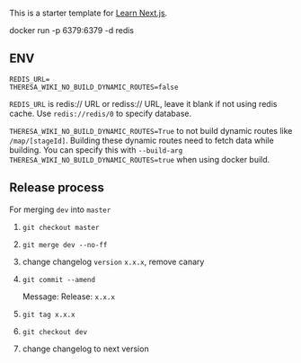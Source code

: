 This is a starter template for [Learn Next.js](https://nextjs.org/learn).


docker run -p 6379:6379 -d redis

## ENV
```
REDIS_URL=
THERESA_WIKI_NO_BUILD_DYNAMIC_ROUTES=false
```

`REDIS_URL` 
    is redis:// URL or rediss:// URL, leave it blank if not using redis cache.
    Use `redis://redis/0` to specify database.

`THERESA_WIKI_NO_BUILD_DYNAMIC_ROUTES=True` 
    to not build dynamic routes like `/map/[stageId]`. Building these dynamic routes need to fetch data while building. You can specify this with `--build-arg THERESA_WIKI_NO_BUILD_DYNAMIC_ROUTES=true` when using docker build.


## Release process
For merging `dev` into `master`

1. `git checkout master`
1. `git merge dev --no-ff`
1. change changelog `version` `x.x.x`, remove canary
1. `git commit --amend`

    Message: Release: `x.x.x`
1. `git tag x.x.x`
1. `git checkout dev`
1. change changelog to next version
